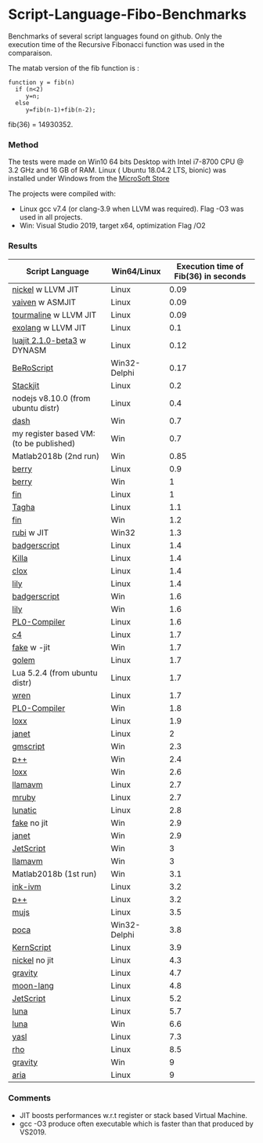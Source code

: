 # Script-Language-Fibo-Benchmarks

Benchmarks of several script languages found on github.
Only the execution time of the Recursive Fibonacci function was used in the comparaison.

The matab version of the fib function is :
```
function y = fib(n)
  if (n<2)
     y=n;
  else
     y=fib(n-1)+fib(n-2);

```
fib(36) = 14930352.

### Method
The tests were made on Win10 64 bits Desktop with Intel i7-8700 CPU @ 3.2 GHz and 16 GB of RAM.
Linux ( Ubuntu 18.04.2 LTS, bionic) was installed under Windows from the [MicroSoft Store ](https://www.microsoft.com/en-us/p/ubuntu-1804-lts/9n9tngvndl3q?activetab=pivot:overviewtab) 

The projects were compiled with:
- Linux gcc v7.4 (or clang-3.9 when LLVM was required). Flag -O3 was used in all projects.
- Win: Visual Studio 2019, target x64, optimization Flag /O2

### Results
|  Script Language |  Win64/Linux |  Execution time of Fib(36) in seconds|
| ------------ | ------------ | ------------ |
| [nickel](https://github.com/owst/nickel "nickel ") w LLVM JIT |  Linux |  0.09 |
| [vaiven](https://github.com/MichaelRFairhurst/vaiven "vvn ") w ASMJIT|  Linux | 0.09  |
| [tourmaline](https://github.com/maekawatoshiki/tourmaline/tree/cmake) w LLVM JIT| Linux  | 0.09  |
| [exolang](https://github.com/twixraider81/exolang) w LLVM JIT | Linux  | 0.1 |
| [luajit 2.1.0-beta3](http://luajit.org/) w DYNASM | Linux   | 0.12  |
| [BeRoScript](http://bero.0ok.de/blog/projects/beroscript/BeRoScript.zip) | Win32-Delphi  | 0.17  |
| [Stackjit](https://github.com/svenslaggare/StackJIT) | Linux  | 0.2  |
| nodejs v8.10.0 (from ubuntu distr)| Linux  | 0.4  |
| [dash](https://github.com/eqrion/dash)  | Win  | 0.7 |
| my register based VM:(to be published)  | Win  | 0.7 |
| Matlab2018b (2nd run)  | Win  | 0.85 |
| [berry](https://github.com/Skiars/berry)  | Linux  | 0.9  |
| [berry](https://github.com/Skiars/berry)  | Win |  1 |
| [fin](https://github.com/naleksiev/fin)  | Linux  | 1 |
| [Tagha](https://github.com/assyrianic/Tagha)  | Linux  | 1.1 |
| [fin](https://github.com/naleksiev/fin) | Win | 1.2 |
| [rubi](https://github.com/embedded2015/rubi) w JIT| Win32 | 1.3 |
| [badgerscript](https://github.com/moefh/badgerscript) | Linux | 1.4  |
| [Killa](https://github.com/ex/Killa) | Linux | 1.4 |
| [clox](https://github.com/munificent/craftinginterpreters)  | Linux  | 1.4 |
| [lily](https://github.com/FascinatedBox/lily)  | Linux  | 1.4 |
| [badgerscript](https://github.com/moefh/badgerscript)  | Win   | 1.6  |
| [lily](https://github.com/FascinatedBox/lily)  | Win  | 1.6 |
| [PL0-Compiler](https://github.com/Justme0/pl0-compiler)  | Linux  | 1.6  |
| [c4](https://github.com/rswier/c4)  | Linux | 1.7  |
| [fake](https://github.com/esrrhs/fake) w -jit  | Win  | 1.7 |
| [golem](https://github.com/alexander-koch/golem)  | Linux | 1.7 |
| Lua 5.2.4 (from ubuntu distr)  | Linux  | 1.7 |
| [wren](https://github.com/wren-lang/wren)  | Linux | 1.7 |
| [PL0-Compiler](https://github.com/Justme0/pl0-compiler)  | Win  | 1.8  |
| [loxx](https://github.com/mspraggs/loxx)  | Linux | 1.9  |
| [janet](https://github.com/jfcap/janet)  | Linux  | 2  |
| [gmscript](https://github.com/publicrepo/gmscript)  | Win  | 2.3 |
| [p++](https://github.com/tumtumtum/pplusplus)  | Win  | 2.4 |
| [loxx](https://github.com/mspraggs/loxx)  | Win  | 2.6  |
| [llamavm](https://github.com/throne-developer/llamavm)  | Linux | 2.7   |
| [mruby](https://github.com/mruby/mruby)  | Linux  | 2.7  |
| [lunatic](https://github.com/shiinamiyuki/lunatic)  | Linux  | 2.8  |
| [fake](https://github.com/esrrhs/fake) no jit  | Win  |  2.9 |
| [janet](https://github.com/jfcap/janet)  | Win  |  2.9 |
| [JetScript](https://github.com/matt-attack/JetScript)  |  Win | 3  |
| [llamavm](https://github.com/throne-developer/llamavm)   | Win  | 3  |
| Matlab2018b (1st run)  |  Win | 3.1  |
| [ink-ivm](https://github.com/rod-lin/ivm)  | Linux  | 3.2  |
| [p++](https://github.com/tumtumtum/pplusplus)   | Linux  | 3.2 |
| [mujs](https://github.com/jarhot1992/mujs)   | Linux  | 3.5 |
| [poca](https://github.com/BeRo1985/poca )   | Win32-Delphi | 3.8 |
| [KernScript](https://github.com/redagito/KernScript )   | Linux | 3.9 |
| [nickel](https://github.com/owst/nickel) no jit  | Linux  | 4.3  |
| [gravity](https://github.com/marcobambini/gravity)  | Linux  | 4.7  |
| [moon-lang](https://github.com/glampert/moon-lang)  | Linux   | 4.8  |
| [JetScript](https://github.com/matt-attack/JetScript)   | Linux  | 5.2 |
| [luna](https://github.com/airtrack/luna)  | Linux   | 5.7  |
| [luna](https://github.com/airtrack/luna)   | Win  | 6.6  |
| [yasl](https://github.com/yasl-lang/yasl)  | Linux  | 7.3  |
| [rho](https://github.com/arshajii/rho)  | Linux  | 8.5 |
| [gravity](https://github.com/marcobambini/gravity)  | Win | 9  |
| [aria](https://github.com/rxi/aria)  | Linux  | 9  |


### Comments
- JIT boosts performances w.r.t register or stack based Virtual Machine.
- gcc -O3 produce often executable which is faster than that produced by VS2019.
